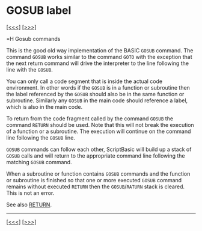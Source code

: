 # GOSUB label

[\[\<\<\<\]](ug_25.78.md) [\[\>\>\>\]](ug_25.80.md)

\=H Gosub commands

This is the good old way implementation of the BASIC `GOSUB` command.
The command `GOSUB` works similar to the command `GOTO` with the
exception that the next return command will drive the interpreter to the
line following the line with the `GOSUB`.

You can only call a code segment that is inside the actual code
environment. In other words if the `GOSUB` is in a function or
subroutine then the label referenced by the `GOSUB` should also be in
the same function or subroutine. Similarly any `GOSUB` in the main code
should reference a label, which is also in the main code.

To return from the code fragment called by the command `GOSUB` the
command `RETURN` should be used. Note that this will not break the
execution of a function or a subroutine. The execution will continue on
the command line following the `GOSUB` line.

`GOSUB` commands can follow each other, ScriptBasic will build up a
stack of `GOSUB` calls and will return to the appropriate command line
following the matching `GOSUB` command.

When a subroutine or function contains `GOSUB` commands and the function
or subroutine is finished so that one or more executed `GOSUB` command
remains without executed `RETURN` then the `GOSUB`/`RATURN` stack is
cleared. This is not an error.

See also [RETURN](ug_25.169.md).

-----

[\[\<\<\<\]](ug_25.78.md) [\[\>\>\>\]](ug_25.80.md)
